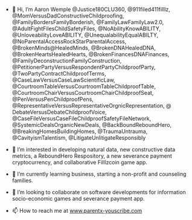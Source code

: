 - 👋 Hi, I’m Aaron Wemple @Justice180CLU360, @911filed411filllz, @MomVersusDadConstructiveChildproofing, @FamilyBordersFamilyBorderish, @FamilyLawFamilyLaw2.0, @AdultFightFilesChildSafetyFiles, @NoAbilityKnowABILITY, @UnloveabilityLoveABILITY, @UnequalabilityEqualABILTY, @NoParentalAccessRockStarParentalAccess, @BrokenMinds@HealedMinds, @BrokenDNAHealedDNA, @BrokenHeartsHealedHearts, @BrokenFinancesDNAFinances,  @FamilyDeconstructionFamilyConstruction, @PetitionerPartyVersusRespondentPartyChildproofParty, @TwoPartyContractChildproofTerms, @CaseLawVersusCaseLawScientificLaw, @CourtroomTableVersusCourtroomTableChildproofTable, @CourtroomChairVersusCourtroomChairChildproofSeat, @PenVersusPenChildproofPens, @RepresentativeVersusRepresentativeOrgnicRepresentation, @ DebateVersusDebateChildproofVoice, @CaseFileVersusCaseFileChildproofSafetyFileNetwork,  @SystemicDealsOrganicNewDeals, @BackBoundReboundHero, @BreakingHomesBuildingHomes, @TraumaUntrauma, @CavityismTalentism, @LitigateUnlitigateResponsibly 

- 👀 I’m interested in developing natural data, new constructive data metrics, a ReboundHero Respository, a new severance payment cryptocurrency, and collaborative Filllzcoin game app.

- 🌱 I’m currently learning business, starting a non-profit and counseling families.

- 💞️ I’m looking to collaborate on software developments for information socio-economic games and severance payment app.

- 📫 How to reach me at www.parentx-youscribe.com

<!---
AaronWemple/AaronWemple is a ✨ special ✨ repository because its `README.md` (this file) appears on your GitHub profile.
You can click the Preview link to take a look at your changes.
--->
